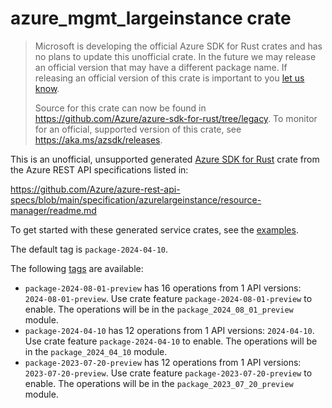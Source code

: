# azure_mgmt_largeinstance crate

> Microsoft is developing the official Azure SDK for Rust crates and has no plans to update this unofficial crate.
> In the future we may release an official version that may have a different package name.
> If releasing an official version of this crate is important to you [let us know](https://github.com/Azure/azure-sdk-for-rust/issues/new/choose).
>
> Source for this crate can now be found in <https://github.com/Azure/azure-sdk-for-rust/tree/legacy>.
> To monitor for an official, supported version of this crate, see <https://aka.ms/azsdk/releases>.

This is an unofficial, unsupported generated [Azure SDK for Rust](https://github.com/Azure/azure-sdk-for-rust/tree/legacy) crate from the Azure REST API specifications listed in:

https://github.com/Azure/azure-rest-api-specs/blob/main/specification/azurelargeinstance/resource-manager/readme.md

To get started with these generated service crates, see the [examples](https://github.com/Azure/azure-sdk-for-rust/blob/legacy/services/README.md#examples).

The default tag is `package-2024-04-10`.

The following [tags](https://github.com/Azure/azure-sdk-for-rust/blob/legacy/services/tags.md) are available:

- `package-2024-08-01-preview` has 16 operations from 1 API versions: `2024-08-01-preview`. Use crate feature `package-2024-08-01-preview` to enable. The operations will be in the `package_2024_08_01_preview` module.
- `package-2024-04-10` has 12 operations from 1 API versions: `2024-04-10`. Use crate feature `package-2024-04-10` to enable. The operations will be in the `package_2024_04_10` module.
- `package-2023-07-20-preview` has 12 operations from 1 API versions: `2023-07-20-preview`. Use crate feature `package-2023-07-20-preview` to enable. The operations will be in the `package_2023_07_20_preview` module.